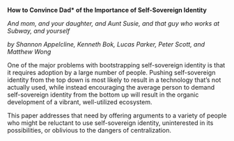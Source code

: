 **How to Convince Dad\* of the Importance of Self-Sovereign Identity**

*And mom, and your daughter, and Aunt Susie, and that guy who works at
 Subway, and yourself*

_by Shannon Appelcline, Kenneth Bok, Lucas Parker, Peter Scott, and
Matthew Wong_

One of the major problems with bootstrapping self-sovereign identity
is that it requires adoption by a large number of people. Pushing
self-sovereign identity from the top down is most likely to result in
a technology that’s not actually used, while instead encouraging the
average person to demand self-sovereign identity from the bottom up
will result in the organic development of a vibrant, well-utilized
ecosystem.

This paper addresses that need by offering arguments to a variety of
people who might be reluctant to use self-sovereign identity,
uninterested in its possibilities, or oblivious to the dangers of
centralization.

